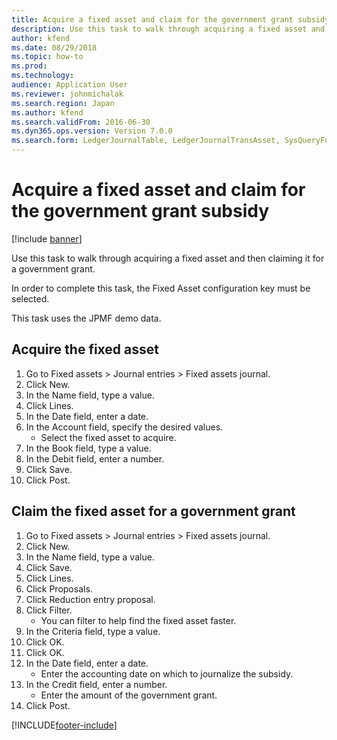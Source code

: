 ```yaml
---
title: Acquire a fixed asset and claim for the government grant subsidy
description: Use this task to walk through acquiring a fixed asset and then claiming it for a government grant.
author: kfend
ms.date: 08/29/2018
ms.topic: how-to
ms.prod: 
ms.technology: 
audience: Application User
ms.reviewer: johnmichalak
ms.search.region: Japan
ms.author: kfend
ms.search.validFrom: 2016-06-30
ms.dyn365.ops.version: Version 7.0.0
ms.search.form: LedgerJournalTable, LedgerJournalTransAsset, SysQueryForm
---
```

# Acquire a fixed asset and claim for the government grant subsidy

[!include [banner](../../includes/banner.md)]

Use this task to walk through acquiring a fixed asset and then claiming it for a government grant.



In order to complete this task, the Fixed Asset configuration key must be selected.



This task uses the JPMF demo data.


## Acquire the fixed asset
1. Go to Fixed assets > Journal entries > Fixed assets journal.
2. Click New.
3. In the Name field, type a value.
4. Click Lines.
5. In the Date field, enter a date.
6. In the Account field, specify the desired values.
    * Select the fixed asset to acquire.  
7. In the Book field, type a value.
8. In the Debit field, enter a number.
9. Click Save.
10. Click Post.

## Claim the fixed asset for a government grant
1. Go to Fixed assets > Journal entries > Fixed assets journal.
2. Click New.
3. In the Name field, type a value.
4. Click Save.
5. Click Lines.
6. Click Proposals.
7. Click Reduction entry proposal.
8. Click Filter.
    * You can filter to help find the fixed asset faster.  
9. In the Criteria field, type a value.
10. Click OK.
11. Click OK.
12. In the Date field, enter a date.
    * Enter the accounting date on which to journalize the subsidy.  
13. In the Credit field, enter a number.
    * Enter the amount of the government grant.  
14. Click Post.



[!INCLUDE[footer-include](../../../includes/footer-banner.md)]
